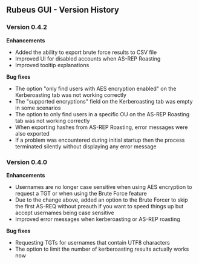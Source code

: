 ## Rubeus GUI - Version History

### Version 0.4.2

**Enhancements**

- Added the ability to export brute force results to CSV file
- Improved UI for disabled accounts when AS-REP Roasting
- Improved tooltip explanations

**Bug fixes**

- The option "only find users with AES encryption enabled" on the Kerberoasting tab was not working correctly
- The "supported encryptions" field on the Kerberoasting tab was empty in some scenarios
- The option to only find users in a specific OU on the AS-REP Roasting tab was not working correctly
- When exporting hashes from AS-REP Roasting, error messages were also exported
- If a problem was encountered during initial startup then the process terminated silently without displaying any error message

### Version 0.4.0

**Enhancements**

- Usernames are no longer case sensitive when using AES encryption to request a TGT or when using the Brute Force feature
- Due to the change above, added an option to the Brute Forcer to skip the first AS-REQ without preauth if you want to speed things up but accept usernames being case sensitive
- Improved error messages when kerberoasting or AS-REP roasting

**Bug fixes**

- Requesting TGTs for usernames that contain UTF8 characters
- The option to limit the number of kerberoasting results actually works now

